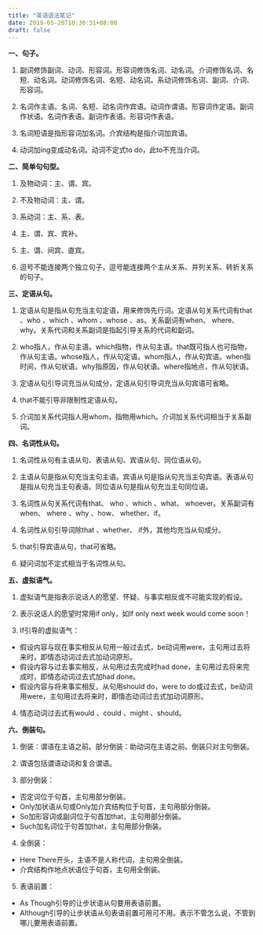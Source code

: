 ```yaml
---
title: "英语语法笔记"
date: 2019-05-20T10:30:31+08:00
draft: false
---
```


**一、句子。**

1. 副词修饰副词、动词、形容词。形容词修饰名词、动名词。介词修饰名词、名短、动名词。动词修饰名词、名短、动名词。系动词修饰名词、副词、介词、形容词。

2. 名词作主语。名词、名短、动名词作宾语。动词作谓语。形容词作定语。副词作状语。名词作表语。副词作表语。形容词作表语。

3. 名词短语是指形容词加名词。介宾结构是指介词加宾语。

4. 动词加ing变成动名词。动词不定式to do，此to不充当介词。

**二、简单句句型。**

1. 及物动词：主、谓、宾。

2. 不及物动词：主、谓。

3. 系动词：主、系、表。

4. 主、谓、宾、宾补。

5. 主、谓、间宾、直宾。

6. 逗号不能连接两个独立句子，逗号能连接两个主从关系、并列关系、转折关系的句子。

**三、定语从句。**

1. 定语从句是指从句充当主句定语，用来修饰先行词。定语从句关系代词有that 、who 、which 、whom 、whose 、as。关系副词有when、 where、 why。关系代词和关系副词是指起引导关系的代词和副词。

2. who指人，作从句主语。which指物，作从句主语。that既可指人也可指物，作从句主语。whose指人，作从句定语。whom指人，作从句宾语。when指时间，作从句状语。why指原因，作从句状语。where指地点，作从句状语。

3. 定语从句引导词充当从句成分，定语从句引导词充当从句宾语可省略。

4. that不能引导非限制性定语从句。

5. 介词加关系代词指人用whom，指物用which。介词加关系代词相当于关系副词。

**四、名词性从句。**

1. 名词性从句有主语从句、表语从句、宾语从句、同位语从句。

2. 主语从句是指从句充当主句主语。宾语从句是指从句充当主句宾语。表语从句是指从句充当主句表语。同位语从句是指从句充当主句同位语。

3. 名词性从句关系代词有that、 who 、which 、what、 whoever。关系副词有when、 where 、why 、how、 whether、if。

4. 名词性从句引导词除that 、whether、 if外，其他均充当从句成分。

5. that引导宾语从句，that可省略。

6. 疑问词加不定式相当于名词性从句。

**五、虚拟语气。**

1. 虚拟语气是指表示说话人的愿望、怀疑、与事实相反或不可能实现的假设。

2. 表示说话人的愿望时常用if only，如If only next week would come soon！

3. If引导的虚拟语气：

* 假设内容与现在事实相反从句用一般过去式，be动词用were，主句用过去将来时，即情态动词过去式加动词原形。
* 假设内容与过去事实相反，从句用过去完成时had done，主句用过去将来完成时，即情态动词过去式加had done。
* 假设内容与将来事实相反，从句用should do，were to do或过去式，be动词用were，主句用过去将来时，即情态动词过去式加动词原形。

4. 情态动词过去式有would 、could 、might 、should。

**六、倒装句。**

1. 倒装：谓语在主语之前。部分倒装：助动词在主语之前。倒装只对主句倒装。

2. 谓语包括谓语动词和复合谓语。

3. 部分倒装：

* 否定词位于句首，主句用部分倒装。
* Only加状语从句或Only加介宾结构位于句首，主句用部分倒装。
* So加形容词或副词位于句首加that，主句用部分倒装。
* Such加名词位于句首加that，主句用部分倒装。

4. 全倒装：

* Here There开头，主语不是人称代词，主句用全倒装。
* 介宾结构作地点状语位于句首，主句用全倒装。

5. 表语前置：

* As Though引导的让步状语从句要用表语前置。
* Although引导的让步状语从句表语前置可用可不用。表示不管怎么说，不管到哪儿要用表语前置。